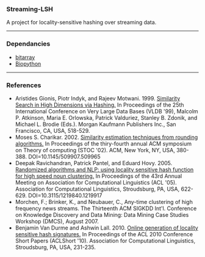 ### Streaming-LSH
A project for locality-sensitive hashing over streaming data.

-------------------------------------------------------------

### Dependancies          
* [bitarray](http://pypi.python.org/pypi/bitarray)
* [Biopython](http://biopython.org/)

-------------------------------------------------------------

### References          
* Aristides Gionis, Piotr Indyk, and Rajeev Motwani. 1999. [Similarity Search in High Dimensions via Hashing.](http://portal.acm.org/citation.cfm?id=671516) In Proceedings of the 25th International Conference on Very Large Data Bases (VLDB '99), Malcolm P. Atkinson, Maria E. Orlowska, Patrick Valduriez, Stanley B. Zdonik, and Michael L. Brodie (Eds.). Morgan Kaufmann Publishers Inc., San Francisco, CA, USA, 518-529.
* Moses S. Charikar. 2002. [Similarity estimation techniques from rounding algorithms.](http://portal.acm.org/citation.cfm?id=509965) In Proceedings of the thiry-fourth annual ACM symposium on Theory of computing (STOC '02). ACM, New York, NY, USA, 380-388. DOI=10.1145/509907.509965
* Deepak Ravichandran, Patrick Pantel, and Eduard Hovy. 2005. [Randomized algorithms and NLP: using locality sensitive hash function for high speed noun clustering.](http://portal.acm.org/citation.cfm?id=1219917) In Proceedings of the 43rd Annual Meeting on Association for Computational Linguistics (ACL '05). Association for Computational Linguistics, Stroudsburg, PA, USA, 622-629. DOI=10.3115/1219840.1219917
* Morchen, F.; Brinker, K., and Neubauer, C., Any-time clustering of high frequency news streams. The Thirteenth ACM SIGKDD Int'l. Conference on Knowledge Discovery and Data Mining: Data Mining Case Studies Workshop (DMCS), August 2007.
* Benjamin Van Durme and Ashwin Lall. 2010. [Online generation of locality sensitive hash signatures.](http://portal.acm.org/citation.cfm?id=1858885) In Proceedings of the ACL 2010 Conference Short Papers (ACLShort '10). Association for Computational Linguistics, Stroudsburg, PA, USA, 231-235.
